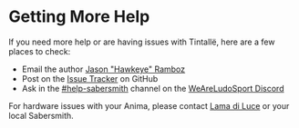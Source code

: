 # Getting More Help

If you need more help or are having issues with Tintallë, here are a few places to check:

- Email the author [Jason "Hawkeye" Ramboz](mailto:jramboz@gmail.com)
- Post on the [Issue Tracker](https://github.com/jramboz/tintalle/issues) on GitHub
- Ask in the [#help-sabersmith](https://discord.com/channels/1011971894674735184/1011973789640315010) channel on the [WeAreLudoSport Discord](https://discord.gg/axkArXgk2F)

For hardware issues with your Anima, please contact [Lama di Luce](https://www.lamadiluce.it/) or your local Sabersmith.